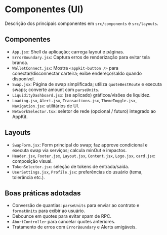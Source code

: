 # Componentes (UI)

Descrição dos principais componentes em `src/components` e `src/layouts`.

## Componentes
- `App.jsx`: Shell da aplicação; carrega layout e páginas.
- `ErrorBoundary.jsx`: Captura erros de renderização para evitar tela branca.
- `WalletConnect.jsx`: Mostra `<appkit-button />` para conectar/disconnectar carteira; exibe endereço/saldo quando disponível.
- `Swap.jsx`: Página de swap simplificada; utiliza `quoteBestRoute` e executa swaps; converte amount com `parseUnits`.
- `LiquidityDashboard.jsx`: (se aplicado) gráficos/visões de liquidez.
- `Loading.jsx`, `Alert.jsx`, `Transactions.jsx`, `ThemeToggle.jsx`, `Navigation.jsx`: utilitários de UI.
- `NetworkSelector.tsx`: seletor de rede (opcional / futuro) integrado ao AppKit.

## Layouts
- `SwapForm.jsx`: Form principal do swap; faz approve condicional e executa swap via serviços; calcula minOut e impactos.
- `Header.jsx`, `Footer.jsx`, `Layout.jsx`, `Content.jsx`, `Logo.jsx`, `card.jsx`: composição visual.
- `TokenSelector.jsx`: seleção de tokens de entrada/saída.
- `UserSettings.jsx`, `Profile.jsx`: preferências do usuário (tema, tolerância etc.).

## Boas práticas adotadas
- Conversão de quantias: `parseUnits` para enviar ao contrato e `formatUnits` para exibir ao usuário.
- Debounce em quotes para evitar spam de RPC.
- `AbortController` para cancelar quotes anteriores.
- Tratamento de erros com `ErrorBoundary` e Alerts amigáveis.
